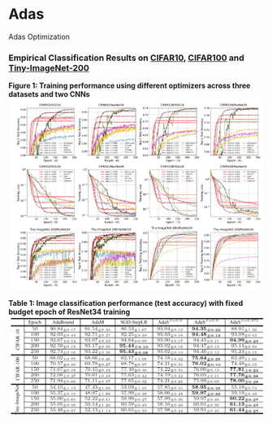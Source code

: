 # Adas
Adas Optimization

### Empirical Classification Results on [CIFAR10](https://www.cs.toronto.edu/~kriz/cifar.html), [CIFAR100](https://www.cs.toronto.edu/~kriz/cifar.html) and [Tiny-ImageNet-200](http://cs231n.stanford.edu/tiny-imagenet-200.zip) ###

**Figure 1: Training performance using different optimizers across three datasets and two CNNs**
![figure 1](imgs/main_results.png)


**Table 1: Image classification performance (test accuracy) with fixed budget epoch of ResNet34 training**
![table 1](imgs/tabular_results.png)

